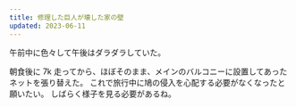 ```yaml
---
title: 修理した巨人が壊した家の壁
updated: 2023-06-11
---
```


午前中に色々して午後はダラダラしていた。

朝食後に 7k 走ってから、ほぼそのまま、メインのバルコニーに設置してあったネットを張り替えた。
これで旅行中に鳩の侵入を心配する必要がなくなったと願いたい。
しばらく様子を見る必要があるね。
